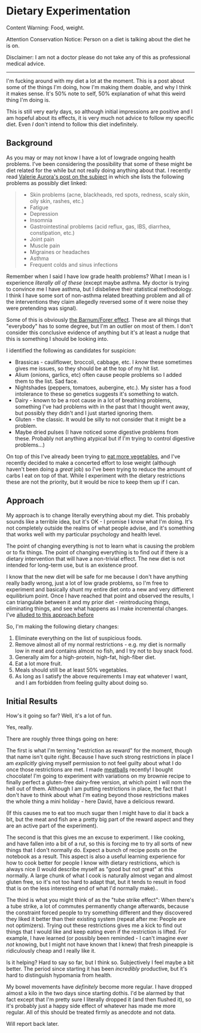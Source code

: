 # Dietary Experimentation

Content Warning: Food, weight.

Attention Conservation Notice: Person on a diet is talking about the diet he is on.

Disclaimer: I am not a doctor please do not take any of this as professional medical advice.

---

I'm fucking around with my diet a lot at the moment.
This is a post about some of the things I'm doing, how I'm making them doable, and why I think it makes sense.
It's 50% note to self, 50% explanation of what this weird thing I'm doing is.

This is still very early days, so although initial impressions are positive and I am hopeful about its effects,
it is very much not advice to follow my specific diet.
Even *I* don't intend to follow this diet indefinitely.

## Background

As you may or may not know I have a lot of lowgrade ongoing health problems.
I've been considering the possibility that some of these might be diet related for the while but not really doing anything about that.
I recently read [Valerie Aurora's post on the subject](https://blog.valerieaurora.org/2018/11/02/finding-food-allergies-and-sensitivities/) in which she lists the following problems as possibly diet linked:

> * Skin problems (acne, blackheads, red spots, redness, scaly skin, oily skin, rashes, etc.)
> * Fatigue
> * Depression
> * Insomnia
> * Gastrointestinal problems (acid reflux, gas, IBS, diarrhea, constipation, etc.)
> * Joint pain
> * Muscle pain
> * Migraines or headaches
> * Asthma
> * Frequent colds and sinus infections

Remember when I said I have low grade health problems? What I mean is I experience *literally all of these* (except maybe asthma. My doctor is trying to convince me I have asthma, but I disbelieve their statistical methodology. I think I have some sort of non-asthma related breathing problem and all of the interventions they claim allegedly reversed some of it were noise they were pretending was signal).

Some of this is obviously [the Barnum/Forer effect](https://en.wikipedia.org/wiki/Barnum_effect). These are all things that "everybody" has to some degree, but I'm an outlier on most of them.
I don't consider this conclusive evidence of anything but it's at least a nudge that this is something I should be looking into.

I identified the following as candidates for suspicion:

* Brassicas - cauliflower, broccoli, cabbage, etc. I *know* these sometimes gives me issues, so they should be at the top of my hit list.
* Alium (onions, garlics, etc) often cause people problems so I added them to the list. Sad face.
* Nightshades (peppers, tomatoes, aubergine, etc.). My sister has a food intolerance to these so genetics suggests it's something to watch.
* Dairy - known to be a root cause in a lot of breathing problems, something I've had problems with in the past that I thought went away, but possibly they didn't and I just started ignoring them.
* Gluten - the classic. It would be silly to not consider that it might be a problem.
* Maybe dried pulses (I have noticed some digestive problems from these. Probably not anything atypical but if I'm trying to control digestive problems...)

On top of this I've already been trying to [eat more vegetables](https://www.drmaciver.com/2018/07/notes-on-eating-more-vegetables/), and I've recently decided to make a concerted effort to lose weight (although haven't been doing a *great* job) so I've been trying to reduce the amount of carbs I eat on top of that.
While I experiment with the dietary restrictions these are not the priority, but it would be nice to keep them up if I can.

## Approach

My approach is to change literally everything about my diet.
This probably sounds like a terrible idea, but it's OK - I promise I know what I'm doing.
It's not completely outside the realms of what people advise, and it's something that works well with my particular psychology and health level.

The point of changing everything is not to learn what is causing the problem or to fix things.
The point of changing everything is to find out if there *is* a dietary intervention that will have a non-trivial effect.
The new diet is not intended for long-term use, but is an existence proof.

I know that the new diet will be safe for me because I don't have anything really badly wrong, just a lot of low grade problems, so I'm free to experiment and basically shunt my entire diet onto a new and very diffierent equilibrium point.
Once I have reached that point and observed the results, I can triangulate between it and my prior diet - reintroducing things, eliminating things, and see what happens as I make incremental changes.
I've [alluded to this approach before](https://notebook.drmaciver.com/posts/2018-10-05-10:00.html)

So, I'm making the following dietary changes:

1. Eliminate everything on the list of suspicious foods.
2. Remove almost all of my normal restrictions - e.g. my diet is normally low in meat and contains almost no fish, and I try not to buy snack food.
3. Generally aim for a high-protein, high-fat, high-fiber diet.
4. Eat a lot more fruit.
5. Meals should still be at least 50% vegetables. 
5. As long as I satisfy the above requirements I may eat whatever I want, and I am forbidden from feeling guilty about doing so.

## Initial Results

How's it going so far?
Well, it's a lot of fun.

Yes, really.

There are roughly three things going on here:

The first is what I'm terming "restriction as reward" for the moment, though that name isn't quite right.
Because I have such strong restrictions in place I am *explicitly* giving myself permission to not feel guilty about what I do once those restrictions are met.
I made [meatballs](https://notebook.drmaciver.com/posts/2018-11-05-21:01.html) recently! I bought chocolate! I'm going to experiment with variations on my brownie recipe to finally perfect a gluten-free dairy-free version, at which point I will nom the hell out of them. Although I am putting restrictions in place, the fact that I don't have to think about what I'm eating beyond those restrictions makes the whole thing a mini holiday - here David, have a delicious reward.

(If this causes me to eat too much sugar then I might have to dial it back a bit, but the meat and fish are a pretty big part of the reward aspect and they are an active part of the experiment).

The second is that this gives me an excuse to experiment. I like cooking, and have fallen into a bit of a rut, so this is forcing me to try all sorts of new things that I don't normally do.
Expect a bunch of recipe posts on the notebook as a result.
This aspect is also a useful learning experience for how to cook better for people I know with dietary restrictions, which is always nice (I would describe myself as "good but not great" at this normally. A large chunk of what I cook is naturally almost vegan and almost gluten free, so it's not too hard to adapt that, but it tends to result in food that is on the less interesting end of what I'd normally make)..

The third is what you might think of as the "tube strike effect": When there's a tube strike, a lot of commutes permanently change afterwards, because the constraint forced people to try something different and they discovered they liked it better than their existing system (repeat after me: People are not optimizers).
Trying out these restrictions gives me a kick to find out things that I would like and keep eating even if the restriction is lifted.
For example, I have learned (or possibly been reminded - I can't imagine ever *not* knowing, but I might not have known that I knew) that fresh pineapple is ridiculously cheap and I really like it.

Is it helping? Hard to say so far, but I think so. Subjectively I feel maybe a bit better. The period since starting it has been *incredibly* productive, but it's hard to distinguish hypomania from health.

My bowel movements have *definitely* become more regular. I have dropped almost a kilo in the two days since starting dothis. I'd be alarmed by that fact except that I'm pretty sure I literally dropped it (and then flushed it), so it's probably just a happy side effect of whatever has made me more regular. All of this should be treated firmly as anecdote and not data. 

Will report back later.
